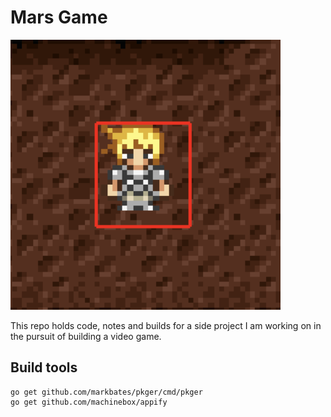 # Mars Game

![](./icon.png)

This repo holds code, notes and builds for a side project I am working on in the pursuit of building a video game.

## Build tools

```
go get github.com/markbates/pkger/cmd/pkger
go get github.com/machinebox/appify
```
